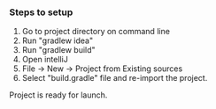### Steps to setup ###

1. Go to project directory on command line
2. Run "gradlew idea"
3. Run "gradlew build"
4. Open intelliJ
5. File -> New -> Project from Existing sources
6. Select "build.gradle" file and re-import the project.

Project is ready for launch.